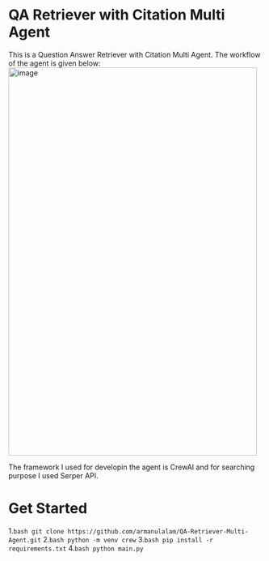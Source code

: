 # QA Retriever with Citation Multi Agent

This is a Question Answer Retriever with Citation Multi Agent. The workflow of the agent is given below:
<img width="492" height="766" alt="image" src="https://github.com/user-attachments/assets/2f0eae62-3e94-4a4a-b9ea-7dba1adb3efb" />


The framework I used for developin the agent is CrewAI and for searching purpose I used Serper API.

# Get Started
1.``` bash
    git clone https://github.com/armanulalam/QA-Retriever-Multi-Agent.git
    ```
2.``` bash
    python -m venv crew
    ```
3.``` bash
    pip install -r requirements.txt
    ```
4.``` bash
    python main.py
    ```


